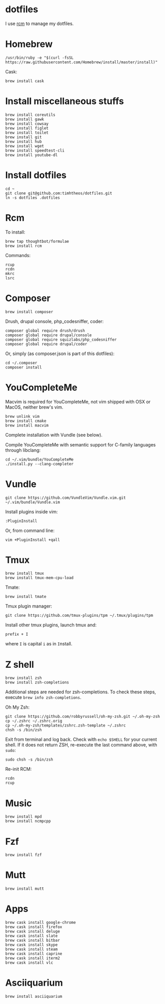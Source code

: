 dotfiles
===

I use [rcm](https://github.com/thoughtbot/rcm) to manage my dotfiles.

Homebrew
=====

```
/usr/bin/ruby -e "$(curl -fsSL https://raw.githubusercontent.com/Homebrew/install/master/install)"
```

Cask:

```
brew install cask
```

Install miscellaneous stuffs
=====

```
brew install coreutils
brew install gawk
brew install cowsay
brew install figlet
brew install toilet
brew install git
brew install hub
brew install wget
brew install speedtest-cli
brew install youtube-dl
```

Install dotfiles
=====

```
cd ~
git clone git@github.com:timhtheos/dotfiles.git
ln -s dotfiles .dotfiles
```

Rcm
=====

To install:

```
brew tap thoughtbot/formulae
brew install rcm
```

Commands:

```
rcup
rcdn
mkrc
lsrc
```

Composer
=====

```
brew install composer
```

Drush, drupal console, php_codesniffer, coder:

```
composer global require drush/drush
composer global require drupal/console
composer global require squizlabs/php_codesniffer
composer global require drupal/coder
```

Or, simply (as composer.json is part of this dotfiles):

```
cd ~/.composer
composer install
```

YouCompleteMe
=====

Macvim is required for YouCompleteMe, not vim shipped with OSX or MacOS, neither brew's vim.

```
brew unlink vim
brew install cmake
brew install macvim
```

Complete installation with Vundle (see below).

Compile YouCompleteMe with semantic support for C-family languages through libclang:

```
cd ~/.vim/bundle/YouCompleteMe
./install.py --clang-completer
```

Vundle
=====

```
git clone https://github.com/VundleVim/Vundle.vim.git ~/.vim/bundle/Vundle.vim
```

Install plugins inside vim:

```
:PluginInstall
```

Or, from command line:

```
vim +PluginInstall +qall
```

Tmux
=====

```
brew install tmux
brew install tmux-mem-cpu-load
```

Tmate:

```
brew install tmate
```

Tmux plugin manager:

```
git clone https://github.com/tmux-plugins/tpm ~/.tmux/plugins/tpm
```

Install other tmux plugins, launch tmux and:

```
prefix + I
```

where `I` is capital `i` as in `I`nstall.

Z shell
=====

```
brew install zsh
brew install zsh-completions
```

Additional steps are needed for zsh-completions. To check these steps, execute `brew info zsh-completions`.

Oh My Zsh:

```
git clone https://github.com/robbyrussell/oh-my-zsh.git ~/.oh-my-zsh
cp ~/.zshrc ~/.zshrc.orig
cp ~/.oh-my-zsh/templates/zshrc.zsh-template ~/.zshrc
chsh -s /bin/zsh
```

Exit from terminal and log back. Check with `echo $SHELL` for your current shell.
If it does not return ZSH, re-execute the last command above, with `sudo`:

```
sudo chsh -s /bin/zsh
```

Re-init RCM:

```
rcdn
rcup
```

Music
=====

```
brew install mpd
brew install ncmpcpp
```

Fzf
=====

```
brew install fzf
```

Mutt
=====

```
brew install mutt
```

Apps
=====

```
brew cask install google-chrome
brew cask install firefox
brew cask install deluge
brew cask install slate
brew cask install bitbar
brew cask install skype
brew cask install steam
brew cask install caprine
brew cask install iterm2
brew cask install vlc
```

Asciiquarium
=====

```
brew install asciiquarium
```
